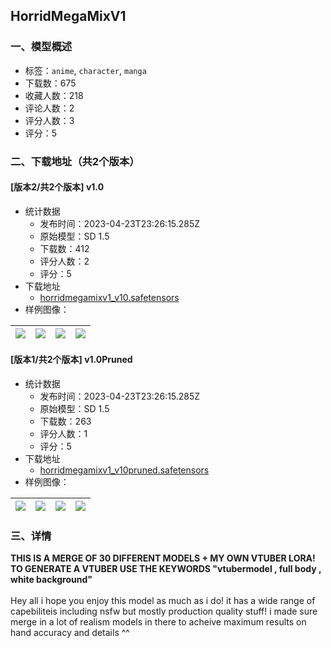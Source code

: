 ## HorridMegaMixV1
### 一、模型概述

- 标签：`anime`, `character`, `manga`
- 下载数：675
- 收藏人数：218
- 评论人数：2
- 评分人数：3
- 评分：5

### 二、下载地址（共2个版本）

#### [版本2/共2个版本] v1.0

- 统计数据
  - 发布时间：2023-04-23T23:26:15.285Z
  - 原始模型：SD 1.5
  - 下载数：412
  - 评分人数：2
  - 评分：5
- 下载地址
  - [horridmegamixv1_v10.safetensors](https://civitai.com/api/download/models/52385)
- 样例图像：

| <img src="https://image.civitai.com/xG1nkqKTMzGDvpLrqFT7WA/4a754c36-5edd-4c26-3dd6-abbb77e02300/width=450/564700.jpeg" /> | <img src="https://image.civitai.com/xG1nkqKTMzGDvpLrqFT7WA/6bf274c0-0384-4295-3090-8a0d0e071900/width=450/564576.jpeg" /> | <img src="https://image.civitai.com/xG1nkqKTMzGDvpLrqFT7WA/a0998efa-da35-48dd-e275-85882d5dc900/width=450/564699.jpeg" /> | <img src="https://image.civitai.com/xG1nkqKTMzGDvpLrqFT7WA/9759db77-81d8-433b-de7c-1d1729009400/width=450/564577.jpeg" /> |
| ---- | ---- | ---- | ---- |

#### [版本1/共2个版本] v1.0Pruned

- 统计数据
  - 发布时间：2023-04-23T23:26:15.285Z
  - 原始模型：SD 1.5
  - 下载数：263
  - 评分人数：1
  - 评分：5
- 下载地址
  - [horridmegamixv1_v10pruned.safetensors](https://civitai.com/api/download/models/52687)
- 样例图像：

| <img src="https://image.civitai.com/xG1nkqKTMzGDvpLrqFT7WA/8671839b-a6c1-418d-cec1-9f6b26731200/width=450/568188.jpeg" /> | <img src="https://image.civitai.com/xG1nkqKTMzGDvpLrqFT7WA/0cb996dc-3743-4ff5-f45c-4ea664084600/width=450/568191.jpeg" /> | <img src="https://image.civitai.com/xG1nkqKTMzGDvpLrqFT7WA/8a162fdc-6fc9-4eb6-dc87-b70396677f00/width=450/568187.jpeg" /> | <img src="https://image.civitai.com/xG1nkqKTMzGDvpLrqFT7WA/d19679e6-38c2-4e0f-6618-3c3df14e4f00/width=450/568190.jpeg" /> |
| ---- | ---- | ---- | ---- |


### 三、详情
<p><strong>THIS IS A MERGE OF 30 DIFFERENT MODELS + MY OWN VTUBER LORA! TO GENERATE A VTUBER USE THE KEYWORDS "vtubermodel , full body , white background" </strong><br /><br />Hey all i hope you enjoy this model as much as i do! it has a wide range of capebiliteis including nsfw but mostly production quality stuff! i made sure merge in a lot of realism models in there to acheive maximum results on hand accuracy and details ^^</p>